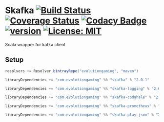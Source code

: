 # Skafka [![Build Status](https://travis-ci.org/evolution-gaming/skafka.svg)](https://travis-ci.org/evolution-gaming/skafka) [![Coverage Status](https://coveralls.io/repos/evolution-gaming/skafka/badge.svg)](https://coveralls.io/r/evolution-gaming/skafka) [![Codacy Badge](https://api.codacy.com/project/badge/Grade/faac7c4d0b924320b60ce9eefc360b12)](https://www.codacy.com/app/evolution-gaming/skafka?utm_source=github.com&amp;utm_medium=referral&amp;utm_content=evolution-gaming/skafka&amp;utm_campaign=Badge_Grade) [![version](https://api.bintray.com/packages/evolutiongaming/maven/skafka/images/download.svg)](https://bintray.com/evolutiongaming/maven/skafka/_latestVersion) [![License: MIT](https://img.shields.io/badge/License-MIT-yellowgreen.svg)](https://opensource.org/licenses/MIT)

Scala wrapper for kafka client


## Setup

```scala
resolvers += Resolver.bintrayRepo("evolutiongaming", "maven")

libraryDependencies += "com.evolutiongaming" %% "skafka" % "2.0.1"

libraryDependencies += "com.evolutiongaming" %% "skafka-logging" % "2.0.1"

libraryDependencies += "com.evolutiongaming" %% "skafka-codahale" % "2.0.1"

libraryDependencies += "com.evolutiongaming" %% "skafka-prometheus" % "2.0.1"

libraryDependencies += "com.evolutiongaming" %% "skafka-play-json" % "2.0.1"
``` 
